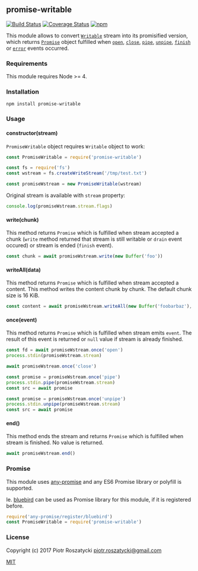 ## promise-writable

[![Build Status](https://secure.travis-ci.org/dex4er/js-promise-writable.svg)](http://travis-ci.org/dex4er/js-promise-writable) [![Coverage Status](https://coveralls.io/repos/github/dex4er/js-promise-writable/badge.svg)](https://coveralls.io/github/dex4er/js-promise-writable) [![npm](https://img.shields.io/npm/v/promise-writable.svg)](https://www.npmjs.com/package/promise-writable)

This module allows to convert
[`Writable`](https://nodejs.org/api/stream.html#stream_class_stream_writable)
stream into its promisified version, which returns [`Promise`](https://developer.mozilla.org/en-US/docs/Web/JavaScript/Reference/Global_Objects/Promise)
object fulfilled when
[`open`](https://nodejs.org/api/fs.html#fs_event_open),
[`close`](https://nodejs.org/api/fs.html#fs_event_close),
[`pipe`](https://nodejs.org/api/stream.html#stream_event_pipe),
[`unpipe`](https://nodejs.org/api/stream.html#stream_event_unpipe),
[`finish`](https://nodejs.org/api/stream.html#stream_event_finish) or
[`error`](https://nodejs.org/api/stream.html#stream_event_error) events
occurred.

### Requirements

This module requires Node >= 4.

### Installation

```shell
npm install promise-writable
```

### Usage

#### constructor(stream)

`PromiseWritable` object requires `Writable` object to work:

```js
const PromiseWritable = require('promise-writable')

const fs = require('fs')
const wstream = fs.createWriteStream('/tmp/test.txt')

const promiseWstream = new PromiseWritable(wstream)
```

Original stream is available with `stream` property:

```js
console.log(promiseWstream.stream.flags)
```

#### write(chunk)

This method returns `Promise` which is fulfilled when stream accepted a
chunk (`write` method returned that stream is still writable or `drain` event
occured) or stream is ended (`finish` event).

```js
const chunk = await promiseWstream.write(new Buffer('foo'))
```

#### writeAll(data)

This method returns `Promise` which is fulfilled when stream accepted a
content. This method writes the content chunk by chunk. The default chunk size
is 16 KiB.

```js
const content = await promiseWstream.writeAll(new Buffer('foobarbaz'), 3)
```

#### once(event)

This method returns `Promise` which is fulfilled when stream emits `event`. The
result of this event is returned or `null` value if stream is already finished.

```js
const fd = await promiseWstream.once('open')
process.stdin(promiseWstream.stream)

await promiseWstream.once('close')

const promise = promiseWstream.once('pipe')
process.stdin.pipe(promiseWstream.stream)
const src = await promise

const promise = promiseWstream.once('unpipe')
process.stdin.unpipe(promiseWstream.stream)
const src = await promise
```

#### end()

This method ends the stream and returns `Promise` which is fulfilled when stream
is finished. No value is returned.

```js
await promiseWstream.end()
```

### Promise

This module uses [any-promise](https://www.npmjs.com/package/any-promise) and
any ES6 Promise library or polyfill is supported.

Ie. [bluebird](https://www.npmjs.com/package/bluebird) can be used as Promise
library for this module, if it is registered before.

```js
require('any-promise/register/bluebird')
const PromiseWritable = require('promise-writable')
```

### License

Copyright (c) 2017 Piotr Roszatycki <piotr.roszatycki@gmail.com>

[MIT](https://opensource.org/licenses/MIT)
